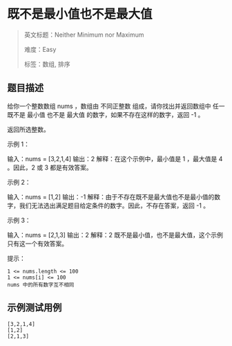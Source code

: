 # 既不是最小值也不是最大值

> 英文标题：Neither Minimum nor Maximum
> 
> 难度：Easy
> 
> 标签：数组, 排序
> 

## 题目描述

给你一个整数数组 nums ，数组由 不同正整数 组成，请你找出并返回数组中 任一 既不是 最小值 也不是 最大值 的数字，如果不存在这样的数字，返回 -1 。

返回所选整数。

 

示例 1：

输入：nums = [3,2,1,4]
输出：2
解释：在这个示例中，最小值是 1 ，最大值是 4 。因此，2 或 3 都是有效答案。


示例 2：

输入：nums = [1,2]
输出：-1
解释：由于不存在既不是最大值也不是最小值的数字，我们无法选出满足题目给定条件的数字。因此，不存在答案，返回 -1 。


示例 3：

输入：nums = [2,1,3]
输出：2
解释：2 既不是最小值，也不是最大值，这个示例只有这一个有效答案。 


 

提示：


	1 <= nums.length <= 100
	1 <= nums[i] <= 100
	nums 中的所有数字互不相同

## 示例测试用例

```
[3,2,1,4]
[1,2]
[2,1,3]
```


